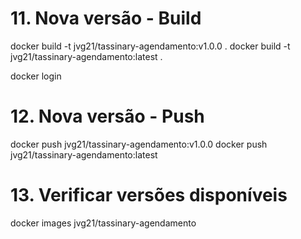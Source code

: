 # 11. Nova versão - Build
docker build -t jvg21/tassinary-agendamento:v1.0.0 .
docker build -t jvg21/tassinary-agendamento:latest .


docker login

# 12. Nova versão - Push
docker push jvg21/tassinary-agendamento:v1.0.0
docker push jvg21/tassinary-agendamento:latest

# 13. Verificar versões disponíveis
docker images jvg21/tassinary-agendamento
